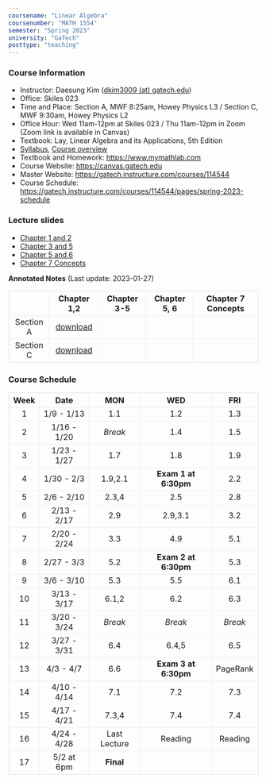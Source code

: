 ```yaml
---
coursename: "Linear Algebra"
coursenumber: "MATH 1554"
semester: "Spring 2023"
university: "GaTech"
posttype: "teaching"
---
```


### Course Information
- Instructor: Daesung Kim ([dkim3009 (at) gatech.edu](mailto:dkim3009@gatech.edu))
- Office: Skiles 023
- Time and Place: Section A, MWF 8:25am, Howey Physics L3 / Section C, MWF 9:30am, Howey Physics L2
- Office Hour: Wed 11am-12pm at Skiles 023 / Thu 11am-12pm in Zoom (Zoom link is available in Canvas)
- Textbook: Lay, Linear Algebra and its Applications, 5th Edition
- [Syllabus](https://gatech.instructure.com/courses/114544/pages/common-syllabus-spring-2023), [Course overview](https://sbarone7.math.gatech.edu/ma1554_course_overview.pdf) 
- Textbook and Homework: https://www.mymathlab.com 
- Course Website: https://canvas.gatech.edu
- Master Website: https://gatech.instructure.com/courses/114544
- Course Schedule: https://gatech.instructure.com/courses/114544/pages/spring-2023-schedule

### Lecture slides
- [Chapter 1 and 2](https://sbarone7.math.gatech.edu/Chapters_1_and_2.pdf)
- [Chapter 3 and 5](https://sbarone7.math.gatech.edu/Chapters_3_thru_5.pdf)
- [Chapter 5 and 6](https://sbarone7.math.gatech.edu/Chapters_5_and_6.pdf)
- [Chapter 7 Concepts](https://sbarone7.math.gatech.edu/Chapters_PageRank_and_7.pdf)

<b>Annotated Notes</b> (Last update: 2023-01-27)

|           | Chapter 1,2                     | Chapter 3-5 | Chapter 5, 6 | Chapter 7 Concepts |
| :---:     | :---:                           | :---:       | :---:        | :---:              |
| Section A | [download](secA-Chap12.pdf)     |             |              |                    |
| Section C | [download](secC-Chap12.pdf)     |             |              |                    |


### Course Schedule
| Week  | Date        | MON          | WED                  | FRI      |
| :---: | :---:       | :---:        | :---:                | :---:    |
| 1     | 1/9 - 1/13  | 1.1          | 1.2                  | 1.3      |
| 2     | 1/16 - 1/20 | *Break*      | 1.4                  | 1.5      |
| 3     | 1/23 - 1/27 | 1.7          | 1.8                  | 1.9      |
| 4     | 1/30 - 2/3  | 1.9,2.1      | **Exam 1 at 6:30pm** | 2.2      |
| 5     | 2/6 - 2/10  | 2.3,4        | 2.5                  | 2.8      |
| 6     | 2/13 - 2/17 | 2.9          | 2.9,3.1              | 3.2      |
| 7     | 2/20 - 2/24 | 3.3          | 4.9                  | 5.1      |
| 8     | 2/27 - 3/3  | 5.2          | **Exam 2 at 6:30pm** | 5.3      |
| 9     | 3/6 - 3/10  | 5.3          | 5.5                  | 6.1      |
| 10    | 3/13 - 3/17 | 6.1,2        | 6.2                  | 6.3      |
| 11    | 3/20 - 3/24 | *Break*      | *Break*              | *Break*  |
| 12    | 3/27 - 3/31 | 6.4          | 6.4,5                | 6.5      |
| 13    | 4/3 - 4/7   | 6.6          | **Exam 3 at 6:30pm** | PageRank |
| 14    | 4/10 - 4/14 | 7.1          | 7.2                  | 7.3      |
| 15    | 4/17 - 4/21 | 7.3,4        | 7.4                  | 7.4      |
| 16    | 4/24 - 4/28 | Last Lecture | Reading              | Reading  |
| 17    | 5/2 at 6pm  | **Final**    |                      |          |
<!--
| Week | Date        | M         | T          | W          | R             | F   |
| ---  | ---         | ---       | ---        | ---        | ---           | --- |
| 1    | 1/9 - 1/13  | 1.1       | WS 1.1     | 1.2        | WS 1.2        | 1.3 |
| 2    | 1/16 - 1/20 | **Break** | WS 1.3     | 1.4        | WS 1.4        | 1.5 |
| 3    | 1/23 - 1/27 | 1.7       | WS 1.5,7   | 1.8        | WS 1.8        | 1.9 |
| 4    | 1/30 - 2/3  | 1.9,2.1   | WS 1.9,2.1 | **Exam 1** | **Cancelled** | 2.2 |
| 5    | 2/6 - 2/10  | 2.3,4     | WS 2.2-4   | 2.5        | WS 2.5        | 2.8 |
| 6    | 2/13 - 2/17 | 2.9       | WS 2.8     | 2.9,3.1    | WS 2.9,3.1    | 3.2 |
| 7    | 2/20 - 2/24 | 3.3       | WS 3.2     | 4.9        | WS 3.3,4.9    | 5.1 |
| 8    | 2/27 - 3/3  | 5.2       | WS 5.1,2   | **Exam 2** | WS            |     |
| 9    | 3/6 - 3/10  |           | WS         |            | WS            |     |
| 10   | 3/13 - 3/17 |           | WS         |            | WS            |     |
| 11   | 3/20 - 3/24 |           | WS         |            | WS            |     |
| 12   | 3/27 - 3/31 |           | WS         |            | WS            |     |
| 13   | 4/3 - 4/7   |           | WS         |            | WS            |     |
| 14   | 4/10 - 4/14 |           | WS         |            | WS            |     |
| 15   | 4/17 - 4/21 |           | WS         |            | WS            |     |
| 16   | 4/24 - 4/28 |           | WS         |            | WS            |     |
| 17   | 5/1 - 5/4   |           | WS         |            | WS            |     |
-->
<style>
table, th, td {
  border: 1px solid #eee;
  border-collapse: collapse;
}
</style>

